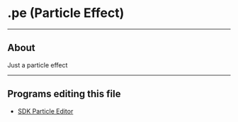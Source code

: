 # .pe (Particle Effect)

___

## About

Just a particle effect

___

## Programs editing this file

- [SDK Particle Editor](../../../modding-tools/sdk/particle-editor.md)

